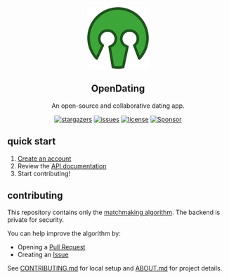 <div align="center">

  <img width="140" src="./assets/logo-color.png"  alt="OpenDating Logo"/>
  <h2 align="center">OpenDating</h2>
<p>An open-source and collaborative dating app.</p>
</div>
<div align="center">

[![stargazers](https://img.shields.io/github/stars/jl33-ai/OpenDating)](https://github.com/ryo-ma/github-profile-trophy/stargazers)
[![issues](https://img.shields.io/github/issues/jl33-ai/OpenDating)](https://github.com/ryo-ma/github-profile-trophy/issues)
[![license](https://img.shields.io/github/license/jl33-ai/OpenDating)](https://github.com/ryo-ma/github-profile-trophy/blob/master/LICENSE)
<a href="https://github.com/sponsors/ryo-ma">
<img src="https://img.shields.io/static/v1?label=Sponsor&message=%E2%9D%A4&logo=GitHub&color=ff69b4" alt="Sponsor"/>
</a>
</div>

## quick start
1. [Create an account](https://jl33-ai.github.io/opendating/)
2. Review the [API documentation](https://jl33-ai.github.io/opendating/)
3. Start contributing!

## contributing
This repository contains only the [matchmaking algorithm](https://github.com/jl33-ai/OpenDating/blob/main/src/algorithm.ts). The backend is private for security.

You can help improve the algorithm by:
- Opening a [Pull Request]()
- Creating an [Issue](https://github.com/jl33-ai/OpenDating/issues/new)

See [CONTRIBUTING.md]() for local setup and [ABOUT.md]() for project details.